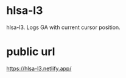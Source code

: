 # hlsa-l3
hlsa-l3. Logs GA with current cursor position.


# public url
https://hlsa-l3.netlify.app/
